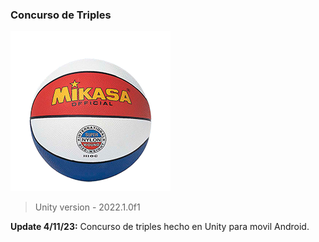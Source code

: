 ### Concurso de Triples

![](https://github.com/camilo1962/Triples/blob/main/Assets/ShootHootKit/balonTricolor.png)

> Unity version - 2022.1.0f1

**Update 4/11/23:** Concurso de triples hecho en Unity para movil Android.
